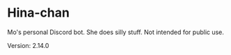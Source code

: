 # Hina-chan

Mo's personal Discord bot. She does silly stuff. Not intended for public use.

Version: 2.14.0
